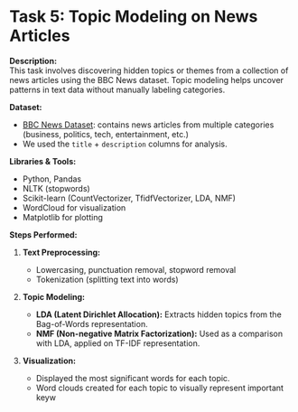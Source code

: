 # Task 5: Topic Modeling on News Articles

**Description:**  
This task involves discovering hidden topics or themes from a collection of news articles using the BBC News dataset. Topic modeling helps uncover patterns in text data without manually labeling categories.

**Dataset:**  
- [BBC News Dataset](https://www.kaggle.com/datasets/): contains news articles from multiple categories (business, politics, tech, entertainment, etc.)
- We used the `title` + `description` columns for analysis.

**Libraries & Tools:**  
- Python, Pandas  
- NLTK (stopwords)  
- Scikit-learn (CountVectorizer, TfidfVectorizer, LDA, NMF)  
- WordCloud for visualization  
- Matplotlib for plotting  

**Steps Performed:**  
1. **Text Preprocessing:**  
   - Lowercasing, punctuation removal, stopword removal  
   - Tokenization (splitting text into words)  

2. **Topic Modeling:**  
   - **LDA (Latent Dirichlet Allocation):** Extracts hidden topics from the Bag-of-Words representation.  
   - **NMF (Non-negative Matrix Factorization):** Used as a comparison with LDA, applied on TF-IDF representation.  

3. **Visualization:**  
   - Displayed the most significant words for each topic.  
   - Word clouds created for each topic to visually represent important keyw

